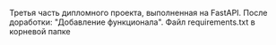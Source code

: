 Третья часть дипломного проекта, выполненная на FastAPI. После доработки:
"Добавление функционала".
Файл requirements.txt в корневой папке